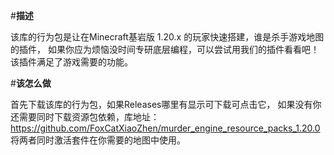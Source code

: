#**描述**

该库的行为包是让在Minecraft基岩版 1.20.x 的玩家快速搭建，谁是杀手游戏地图的插件，
如果你应为烦恼没时间专研底层编程，可以尝试用我们的插件看看吧！
该插件满足了游戏需要的功能。


#**该怎么做**

首先下载该库的行为包，如果Releases哪里有显示可下载可点击它，
如果没有你还需要同时下载资源包依赖，库地址：https://github.com/FoxCatXiaoZhen/murder_engine_resource_packs_1.20.0
将两者同时激活套件在你需要的地图中使用。

